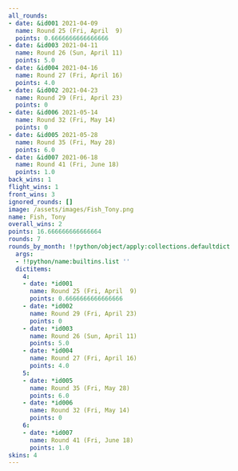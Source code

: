 ```yaml
---
all_rounds:
- date: &id001 2021-04-09
  name: Round 25 (Fri, April  9)
  points: 0.6666666666666666
- date: &id003 2021-04-11
  name: Round 26 (Sun, April 11)
  points: 5.0
- date: &id004 2021-04-16
  name: Round 27 (Fri, April 16)
  points: 4.0
- date: &id002 2021-04-23
  name: Round 29 (Fri, April 23)
  points: 0
- date: &id006 2021-05-14
  name: Round 32 (Fri, May 14)
  points: 0
- date: &id005 2021-05-28
  name: Round 35 (Fri, May 28)
  points: 6.0
- date: &id007 2021-06-18
  name: Round 41 (Fri, June 18)
  points: 1.0
back_wins: 1
flight_wins: 1
front_wins: 3
ignored_rounds: []
image: /assets/images/Fish_Tony.png
name: Fish, Tony
overall_wins: 2
points: 16.666666666666664
rounds: 7
rounds_by_month: !!python/object/apply:collections.defaultdict
  args:
  - !!python/name:builtins.list ''
  dictitems:
    4:
    - date: *id001
      name: Round 25 (Fri, April  9)
      points: 0.6666666666666666
    - date: *id002
      name: Round 29 (Fri, April 23)
      points: 0
    - date: *id003
      name: Round 26 (Sun, April 11)
      points: 5.0
    - date: *id004
      name: Round 27 (Fri, April 16)
      points: 4.0
    5:
    - date: *id005
      name: Round 35 (Fri, May 28)
      points: 6.0
    - date: *id006
      name: Round 32 (Fri, May 14)
      points: 0
    6:
    - date: *id007
      name: Round 41 (Fri, June 18)
      points: 1.0
skins: 4
---
```

